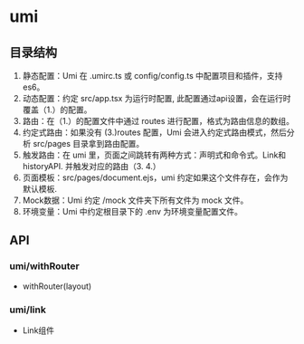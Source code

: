 # umi

## 目录结构
1. 静态配置：Umi 在 .umirc.ts 或 config/config.ts 中配置项目和插件，支持 es6。
2. 动态配置：约定 src/app.tsx 为运行时配置, 此配置通过api设置，会在运行时覆盖（1.）的配置。
3. 路由：在（1.）的配置文件中通过 routes 进行配置，格式为路由信息的数组。
4. 约定式路由：如果没有 (3.)routes 配置，Umi 会进入约定式路由模式，然后分析 src/pages 目录拿到路由配置。
5. 触发路由：在 umi 里，页面之间跳转有两种方式：声明式和命令式。Link和historyAPI. 并触发对应的路由（3. 4.）
6. 页面模板：src/pages/document.ejs，umi 约定如果这个文件存在，会作为默认模板.
7. Mock数据：Umi 约定 /mock 文件夹下所有文件为 mock 文件。
8. 环境变量：Umi 中约定根目录下的 .env 为环境变量配置文件。

## API

### umi/withRouter

- withRouter(layout)

### umi/link

- Link组件